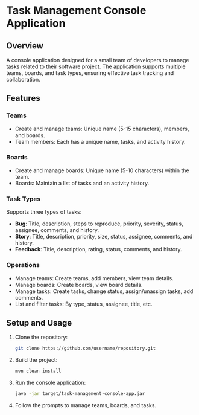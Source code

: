 # Task Management Console Application

## Overview
A console application designed for a small team of developers to manage tasks related to their software project. The application supports multiple teams, boards, and task types, ensuring effective task tracking and collaboration.

## Features

### Teams
- Create and manage teams: Unique name (5-15 characters), members, and boards.
- Team members: Each has a unique name, tasks, and activity history.

### Boards
- Create and manage boards: Unique name (5-10 characters) within the team.
- Boards: Maintain a list of tasks and an activity history.

### Task Types
Supports three types of tasks:
- **Bug**: Title, description, steps to reproduce, priority, severity, status, assignee, comments, and history.
- **Story**: Title, description, priority, size, status, assignee, comments, and history.
- **Feedback**: Title, description, rating, status, comments, and history.

### Operations
- Manage teams: Create teams, add members, view team details.
- Manage boards: Create boards, view board details.
- Manage tasks: Create tasks, change status, assign/unassign tasks, add comments.
- List and filter tasks: By type, status, assignee, title, etc.

## Setup and Usage
1. Clone the repository:
    ```sh
    git clone https://github.com/username/repository.git
    ```
2. Build the project:
    ```sh
    mvn clean install
    ```
3. Run the console application:
    ```sh
    java -jar target/task-management-console-app.jar
    ```
4. Follow the prompts to manage teams, boards, and tasks.
